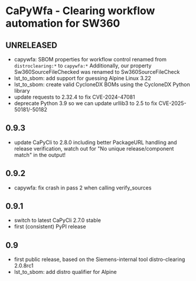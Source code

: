 <!--
SPDX-FileCopyrightText: 2019-2025 Siemens
SPDX-FileCopyrightText: 2019-2025 Siemens Healthineers

SPDX-License-Identifier: MIT
-->

# CaPyWfa - Clearing workflow automation for SW360

## UNRELEASED

* capywfa: SBOM properties for workflow control renamed from `distroclearing:*` to `capywfa:*`
  Additionally, our property Sw360SourceFileChecked was renamed to Sw360SourceFileCheck
* lst_to_sbom: add support for guessing Alpine Linux 3.22
* lst_to_sbom: create valid CycloneDX BOMs using the CycloneDX Python library
* update requests to 2.32.4 to fix CVE-2024-47081
* deprecate Python 3.9 so we can update urllib3 to 2.5 to fix CVE-2025-50181/-50182

## 0.9.3

* update CaPyCli to 2.8.0 including better PackageURL handling and release
  verification, watch out for "No unique release/component match" in the output!

## 0.9.2

* capywfa: fix crash in pass 2 when calling verify_sources

## 0.9.1

* switch to latest CaPyCli 2.7.0 stable
* first (consistent) PyPI release

## 0.9

* first public release, based on the Siemens-internal tool distro-clearing 2.0.8rc1
* lst_to_sbom: add distro qualifier for Alpine

